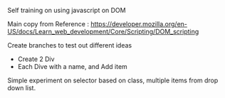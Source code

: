 Self training on using javascript on DOM

Main copy from Reference : https://developer.mozilla.org/en-US/docs/Learn_web_development/Core/Scripting/DOM_scripting

Create branches to test out different ideas

- Create 2 Div
- Each Dive with a name, and Add item

Simple experiment on selector based on class, multiple items from drop down list.
